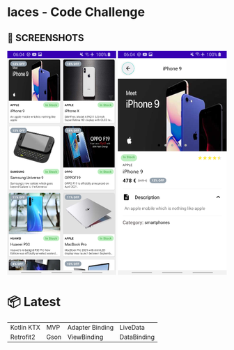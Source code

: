 # laces - Code Challenge



## 📸 SCREENSHOTS
<img src="/demo/HomeScreen.png" width="250"/> <img  src="/demo/DetailsScreen.png" width="250"/> 


# 📦 Latest
|||||
|:-------------------|:------------------------|:------------------------|:------------------------|
|Kotlin KTX|MVP| Adapter Binding | LiveData |
|Retrofit2|Gson|ViewBinding| DataBinding|
